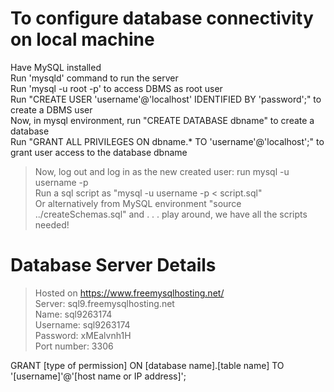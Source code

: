 # To configure database connectivity on local machine  
Have MySQL installed  
Run 'mysqld' command to run the server  
Run 'mysql -u root -p' to access DBMS as root user  
Run "CREATE USER 'username'@'localhost' IDENTIFIED BY 'password';" to create a DBMS user  
Now, in mysql environment, run "CREATE DATABASE dbname"  to create a database  
Run "GRANT ALL PRIVILEGES ON dbname.* TO 'username'@'localhost';" to grant user access to the database dbname  
> Now, log out and log in as the new created user: run mysql -u username -p  
Run a sql script as "mysql -u username -p < script.sql"  
Or alternatively from MySQL environment "source ../createSchemas.sql"
and . . . play around, we have all the scripts needed!  

# Database Server Details  
> Hosted on https://www.freemysqlhosting.net/  
Server: sql9.freemysqlhosting.net  
Name: sql9263174  
Username: sql9263174  
Password: xMEalvnh1H  
Port number: 3306  


GRANT [type of permission] ON [database name].[table name] TO '[username]'@'[host name or IP address]';